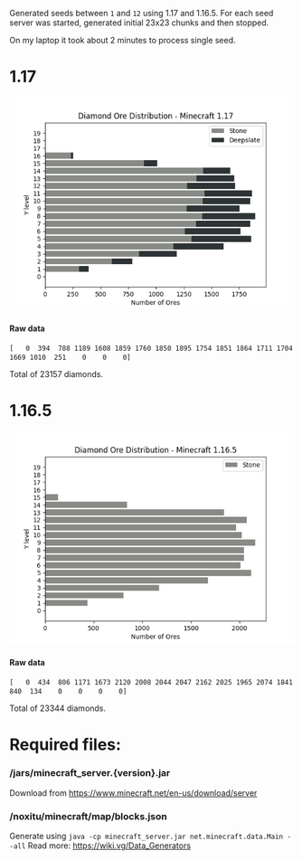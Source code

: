 Generated seeds between `1` and `12` using 1.17 and 1.16.5. For each seed server was started, generated initial 23x23 chunks and then stopped.

On my laptop it took about 2 minutes to process single seed.

# 1.17
![Distribution in 1.17](docs/1.17.png)

#### Raw data

    [   0  394  788 1189 1608 1859 1760 1850 1895 1754 1851 1864 1711 1704 1669 1010  251    0    0    0]

Total of 23157 diamonds.

# 1.16.5
![Distribution in 1.16.5](docs/1.16.5.png)

#### Raw data

    [   0  434  806 1171 1673 2120 2008 2044 2047 2162 2025 1965 2074 1841  840  134    0    0    0    0]

Total of 23344 diamonds.

# Required files:
### /jars/minecraft_server.{version}.jar
Download from https://www.minecraft.net/en-us/download/server

### /noxitu/minecraft/map/blocks.json
Generate using `java -cp minecraft_server.jar net.minecraft.data.Main --all`
Read more: https://wiki.vg/Data_Generators